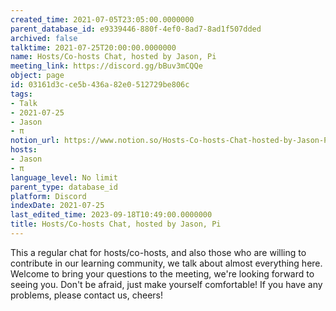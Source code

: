 ```yaml
---
created_time: 2021-07-05T23:05:00.0000000
parent_database_id: e9339446-880f-4ef0-8ad7-8ad1f507dded
archived: false
talktime: 2021-07-25T20:00:00.0000000
name: Hosts/Co-hosts Chat, hosted by Jason, Pi
meeting_link: https://discord.gg/bBuv3mCQQe
object: page
id: 03161d3c-ce5b-436a-82e0-512729be806c
tags:
- Talk
- 2021-07-25
- Jason
- π
notion_url: https://www.notion.so/Hosts-Co-hosts-Chat-hosted-by-Jason-Pi-03161d3cce5b436a82e0512729be806c
hosts:
- Jason
- π
language_level: No limit
parent_type: database_id
platform: Discord
indexDate: 2021-07-25
last_edited_time: 2023-09-18T10:49:00.0000000
title: Hosts/Co-hosts Chat, hosted by Jason, Pi
---
```







This a regular chat for hosts/co-hosts, and also those who are willing to contribute in our learning community, we talk about almost everything here. Welcome to bring your questions to the meeting, we're looking forward to seeing you. Don't be afraid, just make yourself comfortable!
If you have any problems, please contact us, cheers!




